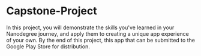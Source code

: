 # Capstone-Project
In this project, you will demonstrate the skills you've learned in your Nanodegree journey, and apply them to creating a unique app experience of your own. By the end of this project, this app that can be submitted to the Google Play Store for distribution.
